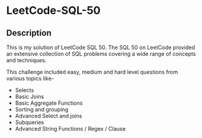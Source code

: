 # LeetCode-SQL-50

## Description 
This is my solution of LeetCode SQL 50. The SQL 50 on LeetCode provided an extensive collection of SQL problems covering a wide range of concepts and techniques.

This challenge included easy, medium and hard level questions from various topics like-
- Selects
- Basic Joins
- Basic Aggregate Functions
- Sorting and grouping
- Advanced Select and joins
- Subqueries
- Advanced String Functions / Regex / Clause
